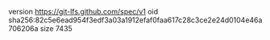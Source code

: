 version https://git-lfs.github.com/spec/v1
oid sha256:82c5e6ead954f3edf3a03a1912efaf0faa617c28c3ce2e24d0104e46a706206a
size 7435
